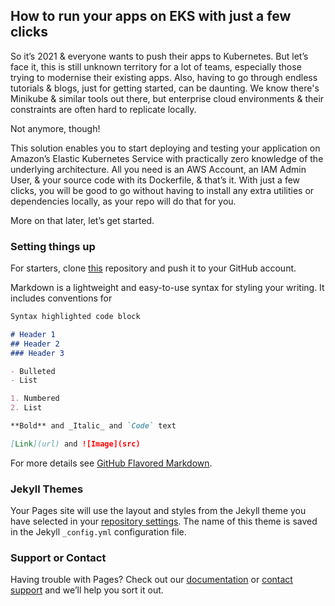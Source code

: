 ## How to run your apps on EKS with just a few clicks

So it’s 2021 & everyone wants to push their apps to Kubernetes. But let’s face it, this is still unknown territory for a lot of teams, especially those trying to modernise their existing apps. Also, having to go through endless tutorials & blogs, just for getting started, can be daunting. We know there's Minikube & similar tools out there, but enterprise cloud environments & their constraints are often hard to replicate locally.

Not anymore, though!

This solution enables you to start deploying and testing your application on Amazon’s Elastic Kubernetes Service with practically zero knowledge of the underlying architecture. All you need is an AWS Account, an IAM Admin User, & your source code with its Dockerfile, & that’s it.  With just a few clicks, you will be good to go without having to install any extra utilities or dependencies locally, as your repo will do that for you. 

More on that later, let’s get started.

### Setting things up

For starters, clone [this](https://github.com/Mkejriwal270/K8s-EKS-QuickStart) repository and push it to your GitHub account.

Markdown is a lightweight and easy-to-use syntax for styling your writing. It includes conventions for

```markdown
Syntax highlighted code block

# Header 1
## Header 2
### Header 3

- Bulleted
- List

1. Numbered
2. List

**Bold** and _Italic_ and `Code` text

[Link](url) and ![Image](src)
```

For more details see [GitHub Flavored Markdown](https://guides.github.com/features/mastering-markdown/).

### Jekyll Themes

Your Pages site will use the layout and styles from the Jekyll theme you have selected in your [repository settings](https://github.com/Mkejriwal270/K8s-EKS-QuickStart/settings/pages). The name of this theme is saved in the Jekyll `_config.yml` configuration file.

### Support or Contact

Having trouble with Pages? Check out our [documentation](https://docs.github.com/categories/github-pages-basics/) or [contact support](https://support.github.com/contact) and we’ll help you sort it out.
